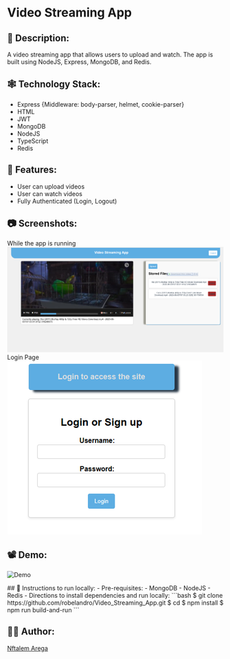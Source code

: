 # Video Streaming App

## 📜 Description:
A video streaming app that allows users to upload and watch. The app is built using NodeJS, Express, MongoDB, and Redis.
## 🕸 Technology Stack:
- Express {Middleware: body-parser, helmet, cookie-parser}
- HTML
- JWT
- MongoDB
- NodeJS
- TypeScript
- Redis
## 🌟 Features:
- User can upload videos
- User can watch videos
- Fully Authenticated (Login, Logout)
## 📷 Screenshots:
While the app is running
![Screenshot](./screenshot/whilestreming.png)
Login Page
![Login](./screenshot/login.png)
## 📽 Demo:
<!-- Gif Video https://i.imgur.com/578nOVk.gifv -->
![Demo](https://i.imgur.com/578nOVk.gifv)
<blockquote class="imgur-embed-pub" lang="en" data-id="578nOVk" data-context="false" ><a href="//imgur.com/578nOVk"></a></blockquote><script async src="//s.imgur.com/min/embed.js" charset="utf-8"></script>
## 📝 Instructions to run locally:
- Pre-requisites:
	-  MongoDB
	-  NodeJS
	-  Redis
- Directions to install dependencies and run locally:
```bash
$ git clone https://github.com/robelandro/Video_Streaming_App.git
$ cd
$ npm install
$ npm run build-and-run
```

## 👨‍💻 Author:
[Nftalem Arega](https://github.com/robelandro)
